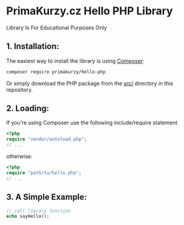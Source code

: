 # PrimaKurzy.cz Hello PHP Library

Library Is For Educational Purposes Only


## 1. Installation:

The easiest way to install the library is using [Composer](https://getcomposer.org/):

```sh
composer require primakurzy/hello-php
```

Or simply download the PHP package from the [src/](./src/) directory in this repository.


## 2. Loading:

If you're using Composer use the following include/require statement

```php
<?php
require "vendor/autoload.php";
// ...
```

otherwise:

```php
<?php
require "path/to/hello.php";
// ...
```


## 3. A Simple Example:

```php
// call library function
echo sayHello();
```

